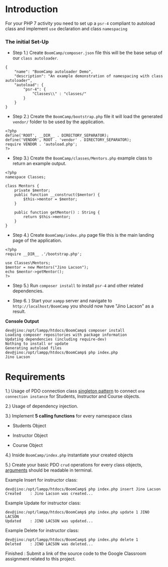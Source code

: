 # Introduction
For your PHP 7 activity you need to set up a `psr-4` compliant to autoload class and implement `use` declaration and class `namespacing`

### The initial Set-Up

* Step 1.) Create `BoomCamp/composer.json` file this will be the base setup of our `class autoloader`.

```
{
    "name": "BoomCamp autoloader Demo",
    "description": "An example demonstration of namespacing with class autoloader",
    "autoload": {
        "psr-4": { 
            "Classes\\" : "classes/"
        }
    }
}
```

* Step 2.) Create the `BoomCamp/bootstrap.php` file it will load the generated `vendor/` folder to be used by the application.

```
<?php
define('ROOT', __DIR__ . DIRECTORY_SEPARATOR);
define('VENDOR', ROOT . 'vendor' . DIRECTORY_SEPARATOR);
require VENDOR . 'autoload.php';
?>
```

* Step 3.) Create the `BoomCamp/classes/Mentors.php` example class to return an example output.

```
<?php 
namespace Classes;

class Mentors {
    private $mentor;
    public function __construct($mentor) {
        $this->mentor = $mentor;
    }

    public function getMentor() : String {
        return $this->mentor;
    }
}
```

* Step 4.) Create `BoomCamp/index.php` page file this is the main landing page of the application.

```
<?php
require __DIR__ .'/bootstrap.php';

use Classes\Mentors;
$mentor = new Mentors("Jino Lacson");
echo $mentor->getMentor();
?>
```

* Step 5.) Run `composer install` to install `psr-4` and other related dependencies.

* Step 6. ) Start your `xampp` server and navigate to `http://localhost/BoomCamp` you should now have "Jino Lacson" as a result.

**Console Output**

```
dev@jino:/opt/lampp/htdocs/BoomCamp$ composer install
Loading composer repositories with package information
Updating dependencies (including require-dev)
Nothing to install or update
Generating autoload files
dev@jino:/opt/lampp/htdocs/BoomCamp$ php index.php
Jino Lacson
```

# Requirements

1.) Usage of PDO connection class [singleton pattern](https://phpenthusiast.com/blog/the-singleton-design-pattern-in-php) to connect `one connection instance` for Students, Instructor and Course objects.

2.) Usage of dependency injection.

3.) Implement **5 calling functions** for every namespace class

* Students Object

* Instructor Object

* Course Object

4.) Inside `BoomCamp/index.php` instantiate your created objects

5.) Create your basic PDO `crud` operations for every class objects, [arguments](https://alvinalexander.com/php/php-read-command-line-arguments-in-php) should be readable in terminal.

Example Insert for instructor class:

```
dev@jino:/opt/lampp/htdocs/BoomCamp$ php index.php insert Jino Lacson 
Created    : Jino Lacson was created...
```

Example Update for instructor class:

```
dev@jino:/opt/lampp/htdocs/BoomCamp$ php index.php update 1 JINO LACSON 
Updated    : JINO LACSON was updated...
```

Example Delete for instructor class:

```
dev@jino:/opt/lampp/htdocs/BoomCamp$ php index.php delete 1 
Deleted    : JINO LACSON was deleted...
```

Finished : Submit a link of the source code to the Google Classroom assignment related to this project.
